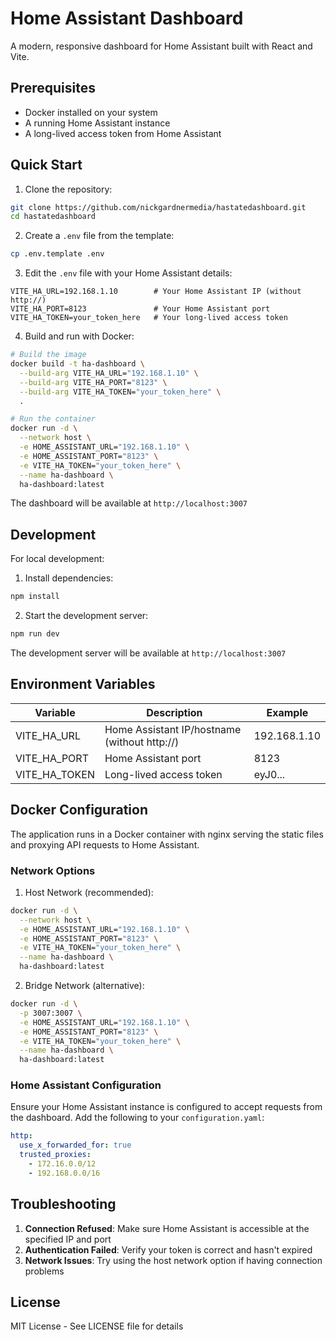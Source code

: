 # Home Assistant Dashboard

A modern, responsive dashboard for Home Assistant built with React and Vite.

## Prerequisites

- Docker installed on your system
- A running Home Assistant instance
- A long-lived access token from Home Assistant

## Quick Start

1. Clone the repository:
```bash
git clone https://github.com/nickgardnermedia/hastatedashboard.git
cd hastatedashboard
```

2. Create a `.env` file from the template:
```bash
cp .env.template .env
```

3. Edit the `.env` file with your Home Assistant details:
```env
VITE_HA_URL=192.168.1.10        # Your Home Assistant IP (without http://)
VITE_HA_PORT=8123               # Your Home Assistant port
VITE_HA_TOKEN=your_token_here   # Your long-lived access token
```

4. Build and run with Docker:
```bash
# Build the image
docker build -t ha-dashboard \
  --build-arg VITE_HA_URL="192.168.1.10" \
  --build-arg VITE_HA_PORT="8123" \
  --build-arg VITE_HA_TOKEN="your_token_here" \
  .

# Run the container
docker run -d \
  --network host \
  -e HOME_ASSISTANT_URL="192.168.1.10" \
  -e HOME_ASSISTANT_PORT="8123" \
  -e VITE_HA_TOKEN="your_token_here" \
  --name ha-dashboard \
  ha-dashboard:latest
```

The dashboard will be available at `http://localhost:3007`

## Development

For local development:

1. Install dependencies:
```bash
npm install
```

2. Start the development server:
```bash
npm run dev
```

The development server will be available at `http://localhost:3007`

## Environment Variables

| Variable | Description | Example |
|----------|-------------|---------|
| VITE_HA_URL | Home Assistant IP/hostname (without http://) | 192.168.1.10 |
| VITE_HA_PORT | Home Assistant port | 8123 |
| VITE_HA_TOKEN | Long-lived access token | eyJ0... |

## Docker Configuration

The application runs in a Docker container with nginx serving the static files and proxying API requests to Home Assistant.

### Network Options

1. Host Network (recommended):
```bash
docker run -d \
  --network host \
  -e HOME_ASSISTANT_URL="192.168.1.10" \
  -e HOME_ASSISTANT_PORT="8123" \
  -e VITE_HA_TOKEN="your_token_here" \
  --name ha-dashboard \
  ha-dashboard:latest
```

2. Bridge Network (alternative):
```bash
docker run -d \
  -p 3007:3007 \
  -e HOME_ASSISTANT_URL="192.168.1.10" \
  -e HOME_ASSISTANT_PORT="8123" \
  -e VITE_HA_TOKEN="your_token_here" \
  --name ha-dashboard \
  ha-dashboard:latest
```

### Home Assistant Configuration

Ensure your Home Assistant instance is configured to accept requests from the dashboard. Add the following to your `configuration.yaml`:

```yaml
http:
  use_x_forwarded_for: true
  trusted_proxies:
    - 172.16.0.0/12
    - 192.168.0.0/16
```

## Troubleshooting

1. **Connection Refused**: Make sure Home Assistant is accessible at the specified IP and port
2. **Authentication Failed**: Verify your token is correct and hasn't expired
3. **Network Issues**: Try using the host network option if having connection problems

## License

MIT License - See LICENSE file for details
